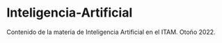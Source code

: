 # Inteligencia-Artificial
Contenido de la materia de Inteligencia Artificial en el ITAM. Otoño 2022.
